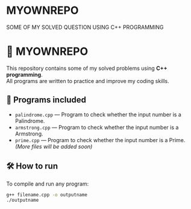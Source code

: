 # MYOWNREPO
SOME OF MY SOLVED QUESTION USING C++ PROGRAMMING
# 🚀 MYOWNREPO

This repository contains some of my solved problems using **C++ programming**.  
All programs are written to practice and improve my coding skills.

## 📌 Programs included
- `palindrome.cpp` — Program to check whether the input number is a Palindrome.
- `armstrong.cpp` — Program to check whether the input number is a Armstrong.
- `prime.cpp` — Program to check whether the input number is a Prime.
*(More files will be added soon)*

## 🛠️ How to run
To compile and run any program:
```bash
g++ filename.cpp -o outputname
./outputname
